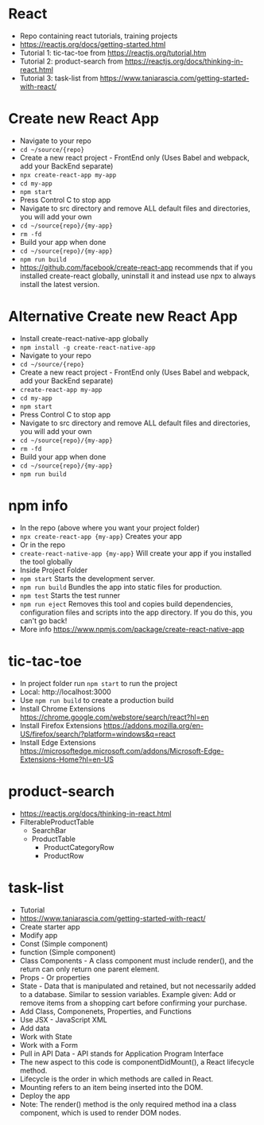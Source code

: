 # React

- Repo containing react tutorials, training projects
- https://reactjs.org/docs/getting-started.html
- Tutorial 1: tic-tac-toe from https://reactjs.org/tutorial.htm
- Tutorial 2: product-search from https://reactjs.org/docs/thinking-in-react.html
- Tutorial 3: task-list from https://www.taniarascia.com/getting-started-with-react/

# Create new React App
- Navigate to your repo
- `cd ~/source/{repo}`
- Create a new react project - FrontEnd only (Uses Babel and webpack, add your BackEnd separate)
- `npx create-react-app my-app`
- `cd my-app`
- `npm start`
- Press Control C to stop app
- Navigate to src directory and remove ALL default files and directories, you will add your own
- `cd ~/source{repo}/{my-app}`
- `rm -fd`
- Build your app when done
- `cd ~/source{repo}/{my-app}`
- `npm run build`
- https://github.com/facebook/create-react-app recommends that if you installed create-react globally, uninstall it and instead use npx to always install the latest version.

# Alternative Create new React App
- Install create-react-native-app globally
- `npm install -g create-react-native-app`
- Navigate to your repo
- `cd ~/source/{repo}`
- Create a new react project - FrontEnd only (Uses Babel and webpack, add your BackEnd separate)
- `create-react-app my-app`
- `cd my-app`
- `npm start`
- Press Control C to stop app
- Navigate to src directory and remove ALL default files and directories, you will add your own
- `cd ~/source{repo}/{my-app}`
- `rm -fd`
- Build your app when done
- `cd ~/source{repo}/{my-app}`
- `npm run build`

# npm info
- In the repo (above where you want your project folder)
- `npx create-react-app {my-app}` Creates your app
- Or in the repo
- `create-react-native-app {my-app}` Will create your app if you installed the tool globally
- Inside Project Folder
- `npm start` Starts the development server.
- `npm run build` Bundles the app into static files for production.
- `npm test` Starts the test runner
- `npm run eject` Removes this tool and copies build dependencies, configuration files and scripts into the app directory. If you do this, you can't go back!
- More info https://www.npmjs.com/package/create-react-native-app

# tic-tac-toe
- In project folder run `npm start` to run the project
- Local: http://localhost:3000
- Use `npm run build` to create a production build
- Install Chrome Extensions https://chrome.google.com/webstore/search/react?hl=en
- Install Firefox Extensions https://addons.mozilla.org/en-US/firefox/search/?platform=windows&q=react
- Install Edge Extensions https://microsoftedge.microsoft.com/addons/Microsoft-Edge-Extensions-Home?hl=en-US

# product-search
- https://reactjs.org/docs/thinking-in-react.html
- FilterableProductTable
  - SearchBar
  - ProductTable
    - ProductCategoryRow
    - ProductRow

# task-list
- Tutorial
- https://www.taniarascia.com/getting-started-with-react/
- Create starter app
- Modify app 
- Const (Simple component)
- function (Simple component)
- Class Components - A class component must include render(), and the return can only return one parent element.
- Props - Or properties
- State - Data that is manipulated and retained, but not necessarily added to a database. Similar to session variables. Example given: Add or remove items from a shopping cart before confirming your purchase.
- Add Class, Componenets, Properties, and Functions
- Use JSX - JavaScript XML
- Add data
- Work with State
- Work with a Form
- Pull in API Data - API stands for Application Program Interface
- The new aspect to this code is componentDidMount(), a React lifecycle method.
- Lifecycle is the order in which methods are called in React.
- Mounting refers to an item being inserted into the DOM.
- Deploy the app
- Note: The render() method is the only required method ina a class component, which is used to render DOM nodes.